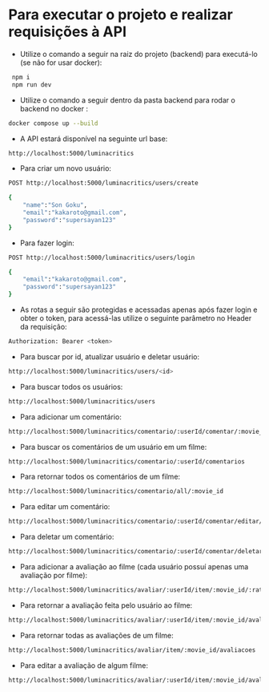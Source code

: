 <h1>Para executar o projeto e realizar requisições à API</h1>

- Utilize o comando a seguir na raiz do projeto (backend) para executá-lo (se não for usar docker):

```bash
 npm i
 npm run dev
```

- Utilize o comando a seguir dentro da pasta backend para rodar o backend no docker :

```bash
docker compose up --build
```

- A API estará disponível na seguinte url base:

```bash
http://localhost:5000/luminacritics
```

- Para criar um novo usuário:

```bash
POST http://localhost:5000/luminacritics/users/create

{
    "name":"Son Goku",
    "email":"kakaroto@gmail.com",
    "password":"supersayan123"
}
```

- Para fazer login:

```bash
POST http://localhost:5000/luminacritics/users/login

{
    "email":"kakaroto@gmail.com",
    "password":"supersayan123"
}
```

- As rotas a seguir são protegidas e acessadas apenas após fazer login e obter o token, para acessá-las utilize o seguinte parâmetro no Header da requisição:

```bash
Authorization: Bearer <token>
```

- Para buscar por id, atualizar usuário e deletar usuário:

```bash
http://localhost:5000/luminacritics/users/<id>
```

- Para buscar todos os usuários:

```bash
http://localhost:5000/luminacritics/users
```

- Para adicionar um comentário:

```bash
http://localhost:5000/luminacritics/comentario/:userId/comentar/:movie_id/:comment
```

- Para buscar os comentários de um usuário em um filme:

```bash
http://localhost:5000/luminacritics/comentario/:userId/comentarios
```

- Para retornar todos os comentários de um filme:

```bash
http://localhost:5000/luminacritics/comentario/all/:movie_id
```

- Para editar um comentário:

```bash
http://localhost:5000/luminacritics/comentario/:userId/comentar/editar/:commentId/:comment
```

- Para deletar um comentário:

```bash
http://localhost:5000/luminacritics/comentario/:userId/comentar/deletar/:commentId
```

- Para adicionar a avaliação ao filme (cada usuário possuí apenas uma avaliação por filme):

```bash
http://localhost:5000/luminacritics/avaliar/:userId/item/:movie_id/:rating
```

- Para retornar a avaliação feita pelo usuário ao filme:

```bash
http://localhost:5000/luminacritics/avaliar/:userId/item/:movie_id/avaliacao
```

- Para retornar todas as avaliações de um filme:

```bash
http://localhost:5000/luminacritics/avaliar/item/:movie_id/avaliacoes
```

- Para editar a avaliação de algum filme:

```bash
http://localhost:5000/luminacritics/avaliar/:userId/item/:movie_id/avaliacao/editar/:rating
```
